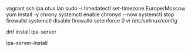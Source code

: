 

vagrant ssh ipa.otus.lan
sudo -i
timedatectl set-timezone Europe/Moscow
yum install -y chrony
systemctl enable chronyd --now
systemctl stop firewalld
systemctl disable firewalld
setenforce 0
vi /etc/selinux/config

dnf install ipa-server

ipa-server-install